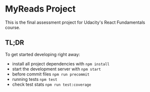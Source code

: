 # MyReads Project

This is the final assessment project for Udacity's React Fundamentals course.

## TL;DR

To get started developing right away:

* install all project dependencies with `npm install`
* start the development server with `npm start`
* before commit files `npm run precommit`
* running tests `npm test`
* check test stats `npm run test:coverage`
